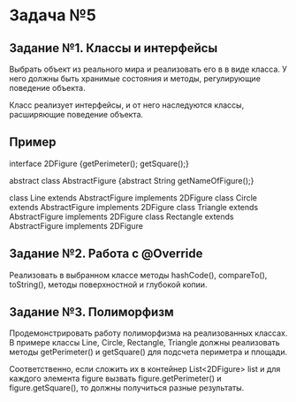 # Задача №5
## Задание №1. Классы и интерфейсы

Выбрать объект из реального мира и реализовать его в в виде класса. У него должны быть хранимые состояния и методы, регулирующие поведение объекта.

Класс реализует интерфейсы, и от него наследуются классы, расширяющие поведение объекта.

## Пример

interface 2DFigure {getPerimeter(); getSquare();}

abstract class AbstractFigure {abstract String getNameOfFigure();}

class Line extends AbstractFigure implements 2DFigure
class Circle extends AbstractFigure implements 2DFigure
class Triangle extends AbstractFigure implements 2DFigure
class Rectangle extends AbstractFigure implements 2DFigure

## Задание №2. Работа с @Override

Реализовать в выбранном классе методы hashCode(), compareTo(), toString(), методы поверхностной и глубокой копии.

## Задание №3. Полиморфизм

Продемонстрировать работу полиморфизма на реализованных классах. В примере классы Line, Circle, Rectangle, Triangle должны реализовать методы getPerimeter() и getSquare() для подсчета периметра и площади. 

Соответственно, если сложить их в контейнер List<2DFigure> list и для каждого элемента figure вызвать figure.getPerimeter() и figure.getSquare(), то должны получиться разные результаты.
